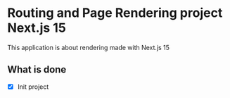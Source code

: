 # Routing and Page Rendering project Next.js 15

This application is about rendering made with Next.js 15

## What is done

-   [x] Init project